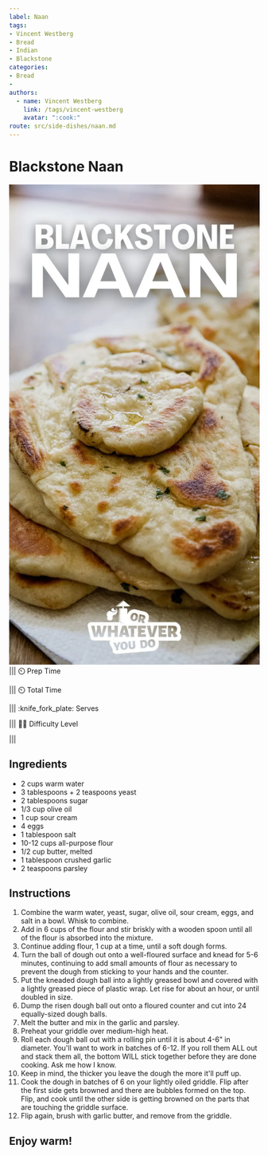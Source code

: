 ```yaml
---
label: Naan
tags:
- Vincent Westberg
- Bread
- Indian
- Blackstone
categories:
- Bread
- 
authors:
  - name: Vincent Westberg
    link: /tags/vincent-westberg
    avatar: ":cook:"
route: src/side-dishes/naan.md
---
```


# Blackstone Naan
![](../static/banners/naan.webp)
||| :timer_clock: Prep Time
 
||| :timer_clock: Total Time

||| :knife_fork_plate: Serves

||| :cook: Difficulty Level

|||

## Ingredients

- 2 cups warm water
- 3 tablespoons + 2 teaspoons yeast
- 2 tablespoons sugar
- 1/3 cup olive oil
- 1 cup sour cream
- 4 eggs
- 1 tablespoon salt
- 10-12 cups all-purpose flour
- 1/2 cup butter, melted
- 1 tablespoon crushed garlic
- 2 teaspoons parsley




## Instructions
1. Combine the warm water, yeast, sugar, olive oil, sour cream, eggs, and salt in a bowl. Whisk to combine.
2. Add in 6 cups of the flour and stir briskly with a wooden spoon until all of the flour is absorbed into the mixture.
3. Continue adding flour, 1 cup at a time, until a soft dough forms.
4. Turn the ball of dough out onto a well-floured surface and knead for 5-6 minutes, continuing to add small amounts of flour as necessary to prevent the dough from sticking to your hands and the counter.
5. Put the kneaded dough ball into a lightly greased bowl and covered with a lightly greased piece of plastic wrap. Let rise for about an hour, or until doubled in size.
6. Dump the risen dough ball out onto a floured counter and cut into 24 equally-sized dough balls.
7. Melt the butter and mix in the garlic and parsley.
8. Preheat your griddle over medium-high heat.
9. Roll each dough ball out with a rolling pin until it is about 4-6" in diameter. You'll want to work in batches of 6-12. If you roll them ALL out and stack them all, the bottom WILL stick together before they are done cooking. Ask me how I know.
10. Keep in mind, the thicker you leave the dough the more it'll puff up.
11. Cook the dough in batches of 6 on your lightly oiled griddle. Flip after the first side gets browned and there are bubbles formed on the top. Flip, and cook until the other side is getting browned on the parts that are touching the griddle surface.
12. Flip again, brush with garlic butter, and remove from the griddle.
 ## Enjoy warm!








<!--- Different Styles of Resources for the bottom of the page

## Resources 
[!ref target="blank" text="Recipe"](https://www.tastesoflizzyt.com/spiced-cranberry-apple-cider/)
[!ref target="blank" text="Archive"](https://archive.is/xONP1)

## Picture of recipe card stored on GitHub

==- Recipe (front)
![](/static/recipes/butter-pecan-cake-front.jpg)
==- Recipe (back)
![](/static/recipes/butter-pecan-cake-back.jpg)

-->
